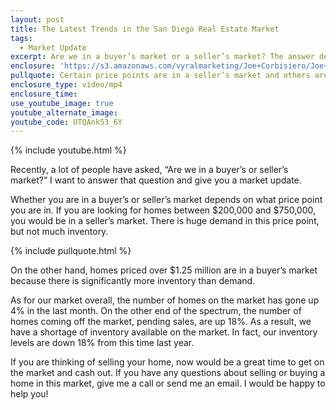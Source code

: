 ```yaml
---
layout: post
title: The Latest Trends in the San Diego Real Estate Market
tags:
  - Market Update
excerpt: Are we in a buyer’s market or a seller’s market? The answer depends on what price point you are looking at.
enclosure: 'https://s3.amazonaws.com/vyralmarketing/Joe+Corbisiero/Joe+Corbisiero+Are+We+in+a+Buyer%27s+or+Seller%27s+Market.mp4'
pullquote: Certain price points are in a seller’s market and others are in a buyer’s market.
enclosure_type: video/mp4
enclosure_time:
use_youtube_image: true
youtube_alternate_image:
youtube_code: UTQAnk53_6Y
---
```



{% include youtube.html %}

Recently, a lot of people have asked, “Are we in a buyer’s or seller’s market?” I want to answer that question and give you a market update.

Whether you are in a buyer’s or seller’s market depends on what price point you are in. If you are looking for homes between $200,000 and $750,000, you would be in a seller’s market. There is huge demand in this price point, but not much inventory.

{% include pullquote.html %}

On the other hand, homes priced over $1.25 million are in a buyer’s market because there is significantly more inventory than demand.

As for our market overall, the number of homes on the market has gone up 4% in the last month. On the other end of the spectrum, the number of homes coming off the market, pending sales, are up 18%. As a result, we have a shortage of inventory available on the market. In fact, our inventory levels are down 18% from this time last year.<br/>

If you are thinking of selling your home, now would be a great time to get on the market and cash out. If you have any questions about selling or buying a home in this market, give me a call or send me an email. I would be happy to help you!